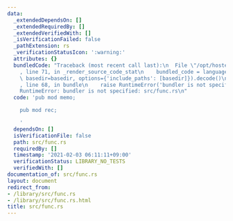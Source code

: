```yaml
---
data:
  _extendedDependsOn: []
  _extendedRequiredBy: []
  _extendedVerifiedWith: []
  _isVerificationFailed: false
  _pathExtension: rs
  _verificationStatusIcon: ':warning:'
  attributes: {}
  bundledCode: "Traceback (most recent call last):\n  File \"/opt/hostedtoolcache/Python/3.9.5/x64/lib/python3.9/site-packages/onlinejudge_verify/documentation/build.py\"\
    , line 71, in _render_source_code_stat\n    bundled_code = language.bundle(stat.path,\
    \ basedir=basedir, options={'include_paths': [basedir]}).decode()\n  File \"/opt/hostedtoolcache/Python/3.9.5/x64/lib/python3.9/site-packages/onlinejudge_verify/languages/user_defined.py\"\
    , line 68, in bundle\n    raise RuntimeError('bundler is not specified: {}'.format(path.as_posix()))\n\
    RuntimeError: bundler is not specified: src/func.rs\n"
  code: 'pub mod memo;

    pub mod rec;

    '
  dependsOn: []
  isVerificationFile: false
  path: src/func.rs
  requiredBy: []
  timestamp: '2021-02-03 06:11:11+09:00'
  verificationStatus: LIBRARY_NO_TESTS
  verifiedWith: []
documentation_of: src/func.rs
layout: document
redirect_from:
- /library/src/func.rs
- /library/src/func.rs.html
title: src/func.rs
---
```

